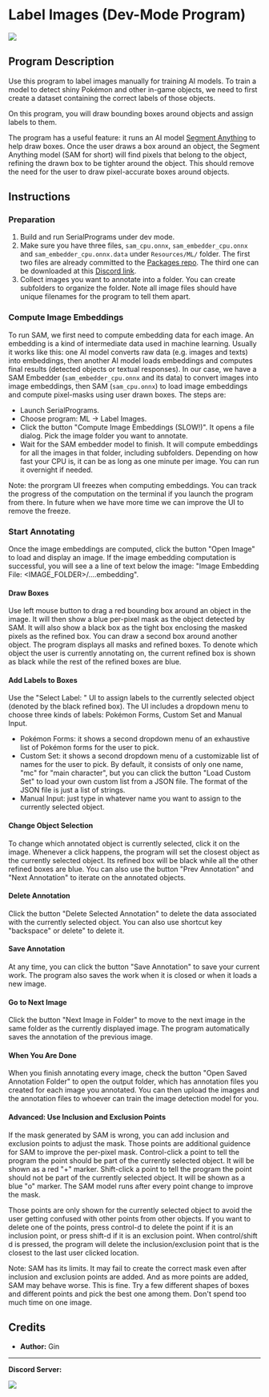 # Label Images (Dev-Mode Program)

<img src="../images/LabelImages.jpg">


## Program Description

Use this program to label images manually for training AI models. To train a model to detect shiny Pokémon and other in-game objects, we need to first create a dataset containing the correct labels of those objects.

On this program, you will draw bounding boxes around objects and assign labels to them.

The program has a useful feature: it runs an AI model [Segment Anything](https://github.com/facebookresearch/segment-anything) to help draw boxes. Once the user draws a box around an object, the Segment Anything model (SAM for short) will find pixels that belong to the object, refining the drawn box to be tighter around the object. This should remove the need for the user to draw pixel-accurate boxes around objects.


## Instructions

### Preparation

1. Build and run SerialPrograms under dev mode.
2. Make sure you have three files, `sam_cpu.onnx`, `sam_embedder_cpu.onnx` and `sam_embedder_cpu.onnx.data` under `Resources/ML/` folder. The first two files are already committed to the [Packages repo](https://github.com/PokemonAutomation/Packages). The third one can be downloaded at this [Discord link](https://discord.com/channels/695809740428673034/698357208185831564/1401731137335984380).
3. Collect images you want to annotate into a folder. You can create subfolders to organize the folder. Note all image files should have unique filenames for the program to tell them apart.

### Compute Image Embeddings

To run SAM, we first need to compute embedding data for each image. An embedding is a kind of intermediate data used in machine learning. Usually it works like this: one AI model converts raw data (e.g. images and texts) into embeddings, then another AI model loads embeddings and computes final results (detected objects or textual responses). In our case, we have a SAM Embedder (`sam_embedder_cpu.onnx` and its data) to convert images into image embeddings, then SAM (`sam_cpu.onnx`) to load image embeddings and compute pixel-masks using user drawn boxes. The steps are:

- Launch SerialPrograms.
- Choose program: ML -> Label Images.
- Click the button "Compute Image Embeddings (SLOW!)". It opens a file dialog. Pick the image folder you want to annotate.
- Wait for the SAM embedder model to finish. It will compute embeddings for all the images in that folder, including subfolders. Depending on how fast your CPU is, it can be as long as one minute per image. You can run it overnight if needed.

Note: the prorgram UI freezes when computing embeddings. You can track the progress of the computation on the terminal if you launch the program from there. In future when we have more time we can improve the UI to remove the freeze.


### Start Annotating

Once the image embeddings are computed, click the button "Open Image" to load and display an image. If the image embedding computation is successful, you will see a a line of text below the image: "Image Embedding File: \<IMAGE_FOLDER\>/....embedding".

#### Draw Boxes
Use left mouse button to drag a red bounding box around an object in the image. It will then show a blue per-pixel mask as the object detected by SAM. It will also show a black box as the tight box enclosing the masked pixels as the refined box. You can draw a second box around another object. The program displays all masks and refined boxes. To denote which object the user is currently annotating on, the current refined box is shown as black while the rest of the refined boxes are blue.


#### Add Labels to Boxes
Use the "Select Label: " UI to assign labels to the currently selected object (denoted by the black refined box). The UI includes a dropdown menu to choose three kinds of labels: Pokémon Forms, Custom Set and Manual Input.
- Pokémon Forms: it shows a second dropdown menu of an exhaustive list of Pokémon forms for the user to pick.
- Custom Set: it shows a second dropdown menu of a customizable list of names for the user to pick. By default, it consists of only one name, "mc" for "main character", but you can click the button "Load Custom Set" to load your own custom list from a JSON file. The format of the JSON file is just a list of strings.
- Manual Input: just type in whatever name you want to assign to the currently selected object.

#### Change Object Selection

To change which annotated object is currently selected, click it on the image. Whenever a click happens, the program will set the closest object as the currently selected object. Its refined box will be black while all the other refined boxes are blue.
You can also use the button "Prev Annotation" and "Next Annotation" to iterate on the annotated objects.

#### Delete Annotation

Click the button "Delete Selected Annotation" to delete the data associated with the currently selected object. You can also use shortcut key "backspace" or delete" to delete it.

#### Save Annotation

At any time, you can click the button "Save Annotation" to save your current work. The program also saves the work when it is closed or when it loads a new image.

#### Go to Next Image

Click the button "Next Image in Folder" to move to the next image in the same folder as the currently displayed image. The program automatically saves the annotation of the previous image.

#### When You Are Done

When you finish annotating every image, check the button "Open Saved Annotation Folder" to open the output folder, which has annotation files you created for each image you annotated. You can then upload the images and the annotation files to whoever can train the image detection model for you.

#### Advanced: Use Inclusion and Exclusion Points

If the mask generated by SAM is wrong, you can add inclusion and exclusion points to adjust the mask. Those points are additional guidence for SAM to improve the per-pixel mask. Control-click a point to tell the program the point should be part of the currently selected object. It will be shown as a red "+" marker. Shift-click a point to tell the program the point should not be part of the currently selected object. It will be shown as a blue "o" marker. The SAM model runs after every point change to improve the mask.

Those points are only shown for the currently selected object to avoid the user getting confused with other points from other objects. If you want to delete one of the points, press control-d to delete the point if it is an inclusion point, or press shift-d if it is an exclusion point. When control/shift d is pressed, the program will delete the inclusion/exclusion point that is the closest to the last user clicked location.

Note: SAM has its limits. It may fail to create the correct mask even after inclusion and exclusion points are added. And as more points are added, SAM may behave worse. This is fine. Try a few different shapes of boxes and different points and pick the best one among them. Don't spend too much time on one image.

## Credits

- **Author:** Gin


<hr>

**Discord Server:** 

[<img src="https://canary.discordapp.com/api/guilds/695809740428673034/widget.png?style=banner2">](https://discord.gg/cQ4gWxN)


